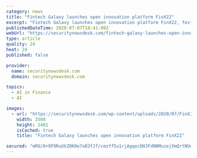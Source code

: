 ```yaml
---
category: news
title: "Fintech Galaxy launches open innovation platform FinX22"
excerpt: "Fintech Galaxy launches open innovation platform FinX22, fostering financial inclusion and facilitating collaboration in the ecosystem"
publishedDateTime: 2020-07-07T18:41:00Z
webUrl: "https://securitynewsdesk.com/fintech-galaxy-launches-open-innovation-platform-finx22/"
type: article
quality: 24
heat: 24
published: false

provider:
  name: securitynewsdesk.com
  domain: securitynewsdesk.com

topics:
  - AI in Finance
  - AI

images:
  - url: "https://securitynewsdesk.com/wp-content/uploads/2020/07/FinX22-01.png"
    width: 3508
    height: 2481
    isCached: true
    title: "Fintech Galaxy launches open innovation platform FinX22"

secured: "mRU/O+9FORuUkZ0K0e7oB3fJf/cmzYf5u1rjAgqocDHJFdNNMuzejXmQrtNUejEeAqAq+a4LJeylE4RppceOMvStd46VwsQdw64bDr12c4XL48vdQHBVeOxFW2xlfkOs2/kqTOmlJrEl/Nv4mGT+P2VbGoXthoCS/0CmTUfWrIYH8yDbrxqvj4j1koWg5aAjPj2MI2HUlj5UwJx63BT7jAHc3MZr1BfNd+tNGQQRadVsPOSxTfmXr86LbeH+mTg+ZDU2b6vVoq21m8XMp9pdKsQz8qI7j9zT2TPEwdfVuZuGRrgblH18Kw+wPmh3R+2CEHU4viDKXchoIHSmS0GxtA==;mJbDEfsGZngja5Jij9MhrQ=="
---
```


